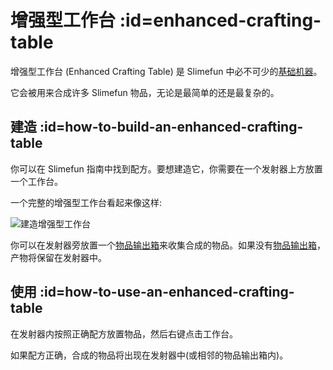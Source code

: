 # 增强型工作台 :id=enhanced-crafting-table

增强型工作台 (Enhanced Crafting Table) 是 Slimefun 中必不可少的[基础机器](/Basic-Machines)。

它会被用来合成许多 Slimefun 物品，无论是最简单的还是最复杂的。

## 建造 :id=how-to-build-an-enhanced-crafting-table

你可以在 Slimefun 指南中找到配方。要想建造它，你需要在一个发射器上方放置一个工作台。

一个完整的增强型工作台看起来像这样:

![建造增强型工作台](https://cdn.jsdelivr.net/gh/Slimefun/Wiki@master/images/multiblock-enhanced-crafting-table.png)

你可以在发射器旁放置一个[物品输出箱](/Output-Chest)来收集合成的物品。如果没有[物品输出箱](/Output-Chest)，产物将保留在发射器中。

## 使用 :id=how-to-use-an-enhanced-crafting-table

在发射器内按照正确配方放置物品，然后右键点击工作台。

如果配方正确，合成的物品将出现在发射器中(或相邻的物品输出箱内)。
